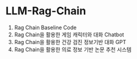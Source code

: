 # LLM-Rag-Chain

1. Rag Chain Baseline Code
2. Rag Chain을 활용한 게임 캐릭터와 대화 Chatbot
3. Rag Chain을 활용한 건강 검진 정보기반 대화 GPT
4. Rag Chain을 활용한 의료 정보 기반 논문 추천 시스템 
